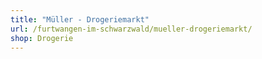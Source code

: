```yaml
---
title: "Müller - Drogeriemarkt"
url: /furtwangen-im-schwarzwald/mueller-drogeriemarkt/
shop: Drogerie
---
```

